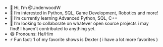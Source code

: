 - 👋 Hi, I’m @UnderwoodW
- 👀 I’m interested in Python, SQL, Game Development, Robotics and more!
- 🌱 I’m currently learning Advanced Python, SQL, C++
- 💞️ I’m looking to collaborate on whatever open source projects i may find! I haven't contributed to anything yet.
- 😄 Pronouns: He/Him
- ⚡ Fun fact: 1 of my favorite shows is Dexter ( i have a lot more favorites )

<!---
UnderwoodW/UnderwoodW is a ✨ special ✨ repository because its `README.md` (this file) appears on your GitHub profile.
You can click the Preview link to take a look at your changes.
--->
